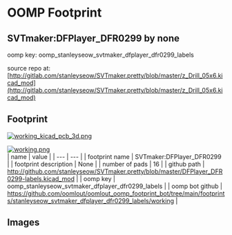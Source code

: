 # OOMP Footprint  
## SVTmaker:DFPlayer_DFR0299  by none  
  
oomp key: oomp_stanleyseow_svtmaker_dfplayer_dfr0299_labels  
  
source repo at: [http://gitlab.com/stanleyseow/SVTmaker.pretty/blob/master/z_Drill_05x6.kicad_mod](http://gitlab.com/stanleyseow/SVTmaker.pretty/blob/master/z_Drill_05x6.kicad_mod)  
## Footprint  
  
[![working_kicad_pcb_3d.png](working_kicad_pcb_3d_600.png)](working_kicad_pcb_3d.png)  
  
[![working.png](working_600.png)](working.png)  
| name | value | 
| --- | --- | 
| footprint name | SVTmaker:DFPlayer_DFR0299 | 
| footprint description | None | 
| number of pads | 16 | 
| github path | http://github.com/stanleyseow/SVTmaker.pretty/blob/master/DFPlayer_DFR0299-labels.kicad_mod | 
| oomp key | oomp_stanleyseow_svtmaker_dfplayer_dfr0299_labels | 
| oomp bot github | https://github.com/oomlout/oomlout_oomp_footprint_bot/tree/main/footprints/stanleyseow_svtmaker_dfplayer_dfr0299_labels/working | 
## Images  

